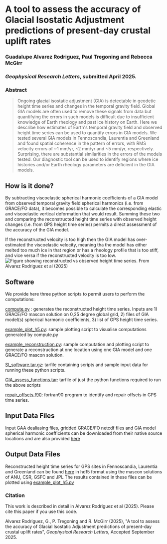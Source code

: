 # A tool to assess the accuracy of Glacial Isostatic Adjustment predictions of present-day crustal uplift rates
### Guadalupe Alvarez Rodriguez, Paul Tregoning and Rebecca McGirr
### _Geophysical Research Letters_, submitted April 2025.

### Abstract
> Ongoing glacial isostatic adjustment (GIA) is detectable in geodetic height time series and changes in the temporal gravity field. Global GIA models are often used to remove these signals from data but quantifying the errors in such models is difficult due to insufficient knowledge of Earth rheology and past ice history on Earth. Here we describe how estimates of Earth's temporal gravity field and observed height time series can be used to quantify errors in GIA models. We tested several GIA models in Fennoscandia, Laurentia and Greenland and found spatial coherence in the pattern of errors, with RMS velocity errors of ~1 mm/yr, ~2 mm/yr and ~5 mm/yr, respectively. Surprising, there are substantial similarities in the errors of the models tested. Our diagnostic tool can be used to identify regions where ice histories and/or Earth rheology parameters are deficient in the GIA models.


## How is it done?
By subtracting viscoelastic spherical harmonic coefficients of a GIA model from observed temporal gravity field spherical harmonics (i.e. from GRACE/FO data), it becomes possible to calculate the corresponding elastic and viscoelastic vertical deformation that would result. Summing these two and comparing the reconstructed height time series with observed height changes (i.e. from GPS height time series) permits a direct assessment of the accuracy of the GIA model.

If the reconstructed velocity is too high then the GIA model has over-estimated the viscoelastic velocity, meaning tha the model has either melted too much ice in that region or has a rheology profile that is too stiff, and vice versa if the reconstructed velocity is too low.
![Figure showing reconstructed vs observed height time series. From Alvarez Rodriguez et al (2025)](https://rses.anu.edu.au/geodynamics/GIA_assess/Fig1.jpeg)

## Software
We provide here three python scripts to permit users to perform the computations:

[compute.py](compute.py) : generates the reconstructed height time series. Inputs are 1) GRACE/FO mascon solution on 0,25 degree global grid, 2) files of GIA model(s) spherical harmonic coefficients, 3) list of GPS height time series.

[example_plot_h5.py](example_plot_h5.py): sample plotting script to visualise computations generated by compute.py

[example_reconstruction.py](example_reconstruction.py): sample computation and plotting script to generate a reconstruction at one location using one GIA model and one GRACE/FO mascon solution.

[SI_software.tar.gz](SI_software.tar.gz): tarfile containing scripts and sample input data for running these python scripts.

[GIA_assess_functions.tar](GIA_assess_functions.tar): tarfile of just the python functions required to run the above scripts

[repair_offsets.f90](repair_offsets.f90): fortran90 program to identify and repair offsets in GPS time series.

## Input Data Files
Input GAA dealiasing files, gridded GRACE/FO netcdf files and GIA model spherical harmonic coefficients can be downloaded from their native source locations and are also provided [here](https://rses.anu.edu.au/geodynamics/GIA_assess/sample_data)

## Output Data Files
Reconstructed height time series for GPS sites in Fennoscandia, Laurentia and Greenland can be found [here](https://rses.anu.edu.au/geodynamics/GIA_assess/output) in hdf5 format using the mascon solutions of ANU, CSR, GSFC and JPL The results contained in these files can be plotted using [example_plot_h5.py](example_plot_h5.py)

### Citation
This work is described in detail in Alvarez Rodriguez et al (2025). Please cite this paper if you use this code.


Alvarez Rodriguez, G., P. Tregoning and R. McGirr (2025), "A tool to assess the accuracy of Glacial Isostatic Adjustment predictions of present-day crustal uplift rates", _Geophysical Research Letters_, Accepted September 2025.

